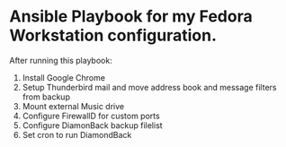 # Ansible Playbook for my Fedora Workstation configuration.

After running this playbook:

1.  Install Google Chrome
2.  Setup Thunderbird mail and move address book and message filters from backup
3.  Mount external Music drive
4.  Configure FirewallD for custom ports
5.  Configure DiamonBack backup filelist
6.  Set cron to run DiamondBack 
